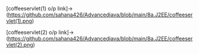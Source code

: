 [coffeeservlet(1) o/p link]->(https://github.com/sahana426/Advancedjava/blob/main/8a.J2EE/coffeeservlet(1).png)

[coffeeservlet(2) o/p link]->(https://github.com/sahana426/Advancedjava/blob/main/8a.J2EE/coffeeservlet(2).png)

